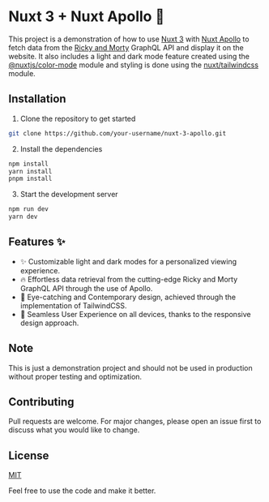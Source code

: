 
# Nuxt 3 + Nuxt Apollo :rocket:

This project is a demonstration of how to use [Nuxt 3](https://nuxt.com/) with [Nuxt Apollo](https://apollo.nuxtjs.org/) to fetch data from the [Ricky and Morty](https://rickandmortyapi.com/) GraphQL API and display it on the website. It also includes a light and dark mode feature created using the [@nuxtjs/color-mode](https://color-mode.nuxtjs.org/) module and styling is done using the [nuxt/tailwindcss](https://tailwindcss.nuxt.dev) module.



## Installation

1. Clone the repository to get started

```bash
git clone https://github.com/your-username/nuxt-3-apollo.git
```

2. Install the dependencies

```bash
npm install 
yarn install
pnpm install
```

3. Start the development server

```bash
npm run dev
yarn dev
```


    
## Features :sparkles:

- :sparkles: Customizable light and dark modes for a personalized viewing experience.
- :fire: Effortless data retrieval from the cutting-edge Ricky and Morty GraphQL API through the use of Apollo.
- :art: Eye-catching and Contemporary design, achieved through the implementation of TailwindCSS.
- :iphone: Seamless User Experience on all devices, thanks to the responsive design approach.


## Note

This is just a demonstration project and should not be used in production without proper testing and optimization.

## Contributing

Pull requests are welcome. For major changes, please open an issue first to discuss what you would like to change.


## License

[MIT](https://choosealicense.com/licenses/mit/)


Feel free to use the code and make it better.
